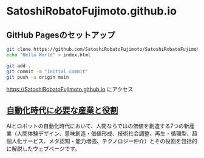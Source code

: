 # SatoshiRobatoFujimoto.github.io

## GitHub Pagesのセットアップ
```bash
git clone https://github.com/SatoshiRobatoFujimoto/SatoshiRobatoFujimoto.github.io.git
echo "Hello World" > index.html
```

```bash
git add .
git commit -m "Initial commit"
git push -u origin main
```

https://SatoshiRobatoFujimoto.github.io にアクセス

## [自動化時代に必要な産業と役割](https://SatoshiRobatoFujimoto.github.io/future-industries-graphic.html)

AIとロボットの自動化時代において、人間ならではの価値を創造する7つの新産業（人間体験デザイン、意味創造・価値形成、技術社会調整、再生・循環型、超個人化サービス、メタ認知・能力増強、テクノロジー仲介）とその役割を包括的に解説したウェブページです。

